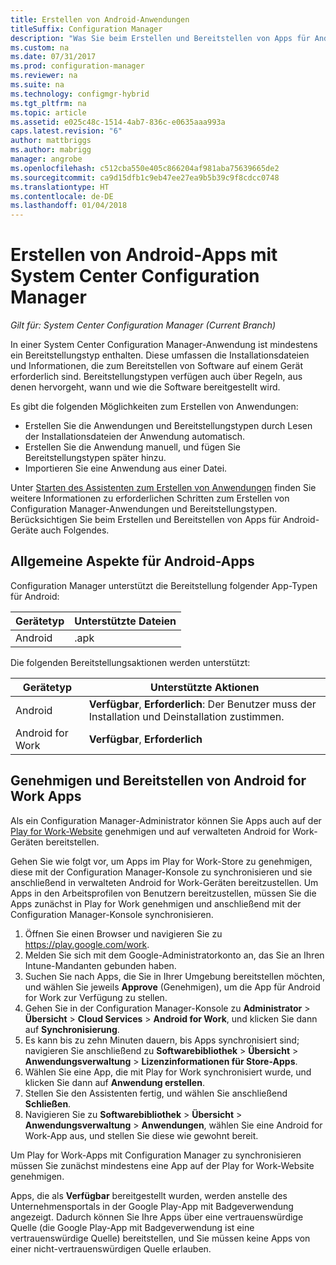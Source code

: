 ```yaml
---
title: Erstellen von Android-Anwendungen
titleSuffix: Configuration Manager
description: "Was Sie beim Erstellen und Bereitstellen von Apps für Android-Geräte berücksichtigen müssen."
ms.custom: na
ms.date: 07/31/2017
ms.prod: configuration-manager
ms.reviewer: na
ms.suite: na
ms.technology: configmgr-hybrid
ms.tgt_pltfrm: na
ms.topic: article
ms.assetid: e025c48c-1514-4ab7-836c-e0635aaa993a
caps.latest.revision: "6"
author: mattbriggs
ms.author: mabrigg
manager: angrobe
ms.openlocfilehash: c512cba550e405c866204af981aba75639665de2
ms.sourcegitcommit: ca9d15dfb1c9eb47ee27ea9b5b39c9f8cdcc0748
ms.translationtype: HT
ms.contentlocale: de-DE
ms.lasthandoff: 01/04/2018
---
```

# <a name="create-android-applications-with-system-center-configuration-manager"></a>Erstellen von Android-Apps mit System Center Configuration Manager

*Gilt für: System Center Configuration Manager (Current Branch)*

In einer System Center Configuration Manager-Anwendung ist mindestens ein Bereitstellungstyp enthalten. Diese umfassen die Installationsdateien und Informationen, die zum Bereitstellen von Software auf einem Gerät erforderlich sind. Bereitstellungstypen verfügen auch über Regeln, aus denen hervorgeht, wann und wie die Software bereitgestellt wird.  

 Es gibt die folgenden Möglichkeiten zum Erstellen von Anwendungen:  

-   Erstellen Sie die Anwendungen und Bereitstellungstypen durch Lesen der Installationsdateien der Anwendung automatisch.  
-   Erstellen Sie die Anwendung manuell, und fügen Sie Bereitstellungstypen später hinzu.  
-   Importieren Sie eine Anwendung aus einer Datei.  

Unter [Starten des Assistenten zum Erstellen von Anwendungen](../../apps/deploy-use/create-applications.md#start-the-create-application-wizard) finden Sie weitere Informationen zu erforderlichen Schritten zum Erstellen von Configuration Manager-Anwendungen und Bereitstellungstypen. Berücksichtigen Sie beim Erstellen und Bereitstellen von Apps für Android-Geräte auch Folgendes.  

## <a name="general-considerations-for-android-apps"></a>Allgemeine Aspekte für Android-Apps

Configuration Manager unterstützt die Bereitstellung folgender App-Typen für Android:

|Gerätetyp|Unterstützte Dateien|
|-|-|
|Android|.apk|

Die folgenden Bereitstellungsaktionen werden unterstützt:

|Gerätetyp|Unterstützte Aktionen|
|-|-|
|Android|**Verfügbar**, **Erforderlich**: Der Benutzer muss der Installation und Deinstallation zustimmen.|
|Android for Work |**Verfügbar**, **Erforderlich** |

## <a name="approve-and-deploy-android-for-work-apps"></a>Genehmigen und Bereitstellen von Android for Work Apps
Als ein Configuration Manager-Administrator können Sie Apps auch auf der [Play for Work-Website](https://play.google.com/work) genehmigen und auf verwalteten Android for Work-Geräten bereitstellen.

Gehen Sie wie folgt vor, um Apps im Play for Work-Store zu genehmigen, diese mit der Configuration Manager-Konsole zu synchronisieren und sie anschließend in verwalteten Android for Work-Geräten bereitzustellen. Um Apps in den Arbeitsprofilen von Benutzern bereitzustellen, müssen Sie die Apps zunächst in Play for Work genehmigen und anschließend mit der Configuration Manager-Konsole synchronisieren.

1. Öffnen Sie einen Browser und navigieren Sie zu https://play.google.com/work.
2. Melden Sie sich mit dem Google-Administratorkonto an, das Sie an Ihren Intune-Mandanten gebunden haben.
3. Suchen Sie nach Apps, die Sie in Ihrer Umgebung bereitstellen möchten, und wählen Sie jeweils **Approve** (Genehmigen), um die App für Android for Work zur Verfügung zu stellen.
4. Gehen Sie in der Configuration Manager-Konsole zu **Administrator** > **Übersicht** > **Cloud Services** > **Android for Work**, und klicken Sie dann auf **Synchronisierung**.
5. Es kann bis zu zehn Minuten dauern, bis Apps synchronisiert sind; navigieren Sie anschließend zu **Softwarebibliothek** > **Übersicht** > **Anwendungsverwaltung** > **Lizenzinformationen für Store-Apps**.
6. Wählen Sie eine App, die mit Play for Work synchronisiert wurde, und klicken Sie dann auf **Anwendung erstellen**.
7. Stellen Sie den Assistenten fertig, und wählen Sie anschließend **Schließen**.
8. Navigieren Sie zu **Softwarebibliothek** > **Übersicht** > **Anwendungsverwaltung** > **Anwendungen**, wählen Sie eine Android for Work-App aus, und stellen Sie diese wie gewohnt bereit.

Um Play for Work-Apps mit Configuration Manager zu synchronisieren müssen Sie zunächst mindestens eine App auf der Play for Work-Website genehmigen.

Apps, die als **Verfügbar** bereitgestellt wurden, werden anstelle des Unternehmensportals in der Google Play-App mit Badgeverwendung angezeigt. Dadurch können Sie Ihre Apps über eine vertrauenswürdige Quelle (die Google Play-App mit Badgeverwendung ist eine vertrauenswürdige Quelle) bereitstellen, und Sie müssen keine Apps von einer nicht-vertrauenswürdigen Quelle erlauben.